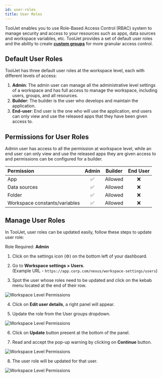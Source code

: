 ```yaml
---
id: user-roles
title: User Roles
---
```


ToolJet enables you to use Role-Based Access Control (RBAC) system to manage security and access to your resources such as apps, data sources and workspace variables, etc. ToolJet provides a set of default user roles and the ability to create **[custom groups](#)** for more granular access control.

## Default User Roles

ToolJet has three default user roles at the workspace level, each with different levels of access:

1. **Admin**: The admin user can manage all the administrative level settings of a workspace and has full access to manage the workspace, including users, groups, and all resources.
2. **Builder**: The builder is the user who develops and maintain the application.
3. **End-user**: End user is the one who will use the application, end users can only view and use the released apps that they have been given access to.

## Permissions for User Roles

Admin user has access to all the permission at workspace level, while an end user can only view and use the released apps they are given access to and permissions can be configured for a builder.

|          Permission           | Admin | Builder | End User |
|:------------------------------|:-----:|:-------:|:--------:|
| App                           |  ✅   | Allowed |    ❌     | 
| Data sources                  |  ✅   | Allowed |    ❌     |
| Folder                        |  ✅   | Allowed |    ❌     |
| Workspace constants/variables |  ✅   | Allowed |    ❌     |

## Manage User Roles

In ToolJet, user roles can be updated easily, follow these steps to update user role:

Role Required: **Admin** <br/>

1. Click on the settings icon (⚙️) on the bottom left of your dashboard.

2. Go to **Workspace settings > Users**. <br/> 
    (Example URL - `https://app.corp.com/nexus/workspace-settings/users`)

3. Spot the user whose roles need to be updated and click on the kebab menu located at the end of their row. 

<img className="screenshot-full" src="/img/user-management/rbac/user-roles/edit-user-menu.png" alt="Workspace Level Permissions" />

4. Click on **Edit user details**, a right panel will appear.

5. Update the role from the User groups dropdown.

<img className="screenshot-full" src="/img/user-management/rbac/user-roles/update-user-role.png" alt="Workspace Level Permissions" />

6. Click on **Update** button present at the bottom of the panel.

7. Read and accept the pop-up warning by clicking on **Continue** button.

<img className="screenshot-full" src="/img/user-management/rbac/user-roles/warning.png" alt="Workspace Level Permissions" />

8. The user role will be updated for that user.

<img className="screenshot-full" src="/img/user-management/rbac/user-roles/updated-role.png" alt="Workspace Level Permissions" />
